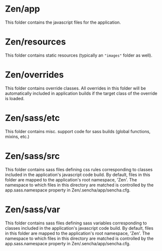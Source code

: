 # Zen/app

This folder contains the javascript files for the application.

# Zen/resources

This folder contains static resources (typically an `"images"` folder as well).

# Zen/overrides

This folder contains override classes. All overrides in this folder will be 
automatically included in application builds if the target class of the override
is loaded.

# Zen/sass/etc

This folder contains misc. support code for sass builds (global functions, 
mixins, etc.)

# Zen/sass/src

This folder contains sass files defining css rules corresponding to classes
included in the application's javascript code build.  By default, files in this 
folder are mapped to the application's root namespace, 'Zen'. The
namespace to which files in this directory are matched is controlled by the
app.sass.namespace property in Zen/.sencha/app/sencha.cfg. 

# Zen/sass/var

This folder contains sass files defining sass variables corresponding to classes
included in the application's javascript code build.  By default, files in this 
folder are mapped to the application's root namespace, 'Zen'. The
namespace to which files in this directory are matched is controlled by the
app.sass.namespace property in Zen/.sencha/app/sencha.cfg. 

